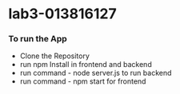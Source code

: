 # lab3-013816127

### To run the App
 - Clone the Repository
 - run npm Install in frontend and backend 
 - run command - node server.js to run backend
 - run command - npm start for frontend
